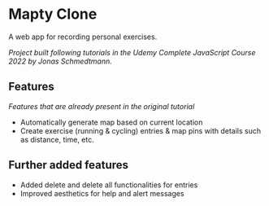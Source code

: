 # Mapty Clone

A web app for recording personal exercises.

_Project built following tutorials in the Udemy Complete JavaScript Course 2022 by Jonas Schmedtmann._

## Features
_Features that are already present in the original tutorial_
- Automatically generate map based on current location
- Create exercise (running & cycling) entries & map pins with details such as distance, time, etc.

## Further added features
- Added delete and delete all functionalities for entries
- Improved aesthetics for help and alert messages
